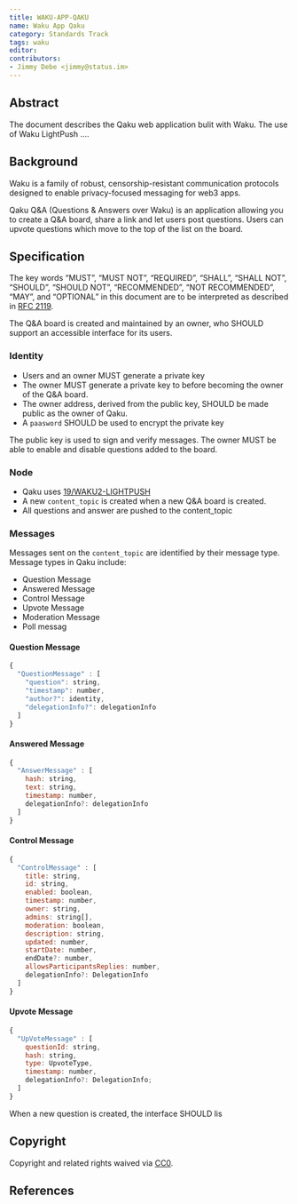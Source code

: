 ```yaml
---
title: WAKU-APP-QAKU
name: Waku App Qaku
category: Standards Track
tags: waku
editor: 
contributors: 
- Jimmy Debe <jimmy@status.im>
---
```


## Abstract

The document describes the Qaku web application bulit with Waku.
The use of Waku LightPush ....

## Background

Waku is a family of robust,
censorship-resistant communication protocols designed to enable privacy-focused messaging for web3 apps.

Qaku Q&A (Questions & Answers over Waku)
is an application allowing you to create a Q&A board,
share a link and let users post questions.
Users can upvote questions which move to the top of the list on the board.

## Specification

The key words “MUST”, “MUST NOT”, “REQUIRED”, “SHALL”, “SHALL NOT”, “SHOULD”,
“SHOULD NOT”, “RECOMMENDED”, “NOT RECOMMENDED”, “MAY”, and
“OPTIONAL” in this document are to be interpreted as described in [RFC 2119](https://www.ietf.org/rfc/rfc2119.txt).

The Q&A board is created and maintained by an owner,
who SHOULD support an accessible interface for its users.

### Identity

- Users and an owner MUST generate a private key
- The owner MUST generate a private key to before becoming the owner of the Q&A board.
- The owner address, derived from the public key, SHOULD be made public as the owner of Qaku.
- A `paasword` SHOULD be used to encrypt the private key

The public key is used to sign and verify messages.
The owner MUST be able to enable and disable questions added to the board.

### Node

- Qaku uses
[19/WAKU2-LIGHTPUSH](https://github.com/vacp2p/rfc-index/blob/main/waku/standards/core/19/lightpush.md)
- A new `content_topic` is created when a new Q&A board is created.
- All questions and answer are pushed to the content_topic

### Messages

Messages sent on the `content_topic` are identified by their message type.
Message types in Qaku include:

- Question Message
- Answered Message
- Control Message
- Upvote Message
- Moderation Message
- Poll messag

#### Question Message

```js
{
  "QuestionMessage" : [
    "question": string,
    "timestamp": number,
    "author?": identity,
    "delegationInfo?": delegationInfo
  ]
}

```

#### Answered Message

```js
{
  "AnswerMessage" : [
    hash: string,
    text: string,
    timestamp: number,
    delegationInfo?: delegationInfo
  ]  
}

```

#### Control Message

```js
{
  "ControlMessage" : [
    title: string,
    id: string,
    enabled: boolean,
    timestamp: number,
    owner: string,
    admins: string[],
    moderation: boolean,
    description: string,
    updated: number,
    startDate: number,
    endDate?: number,
    allowsParticipantsReplies: number,
    delegationInfo?: DelegationInfo
  ]
}

```
#### Upvote Message

```js
{
  "UpVoteMessage" : [
    questionId: string,
    hash: string,
    type: UpvoteType,
    timestamp: number,
    delegationInfo?: DelegationInfo;
  ]
}
```

When a new question is created, the interface SHOULD lis


## Copyright
Copyright and related rights waived via [CC0](https://creativecommons.org/publicdomain/zero/1.0/).

## References
